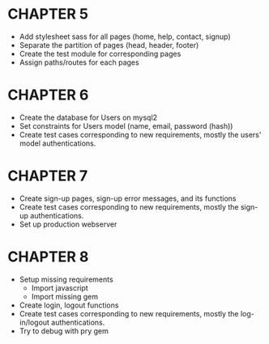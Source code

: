 # CHAPTER 5
* Add stylesheet sass for all pages (home, help, contact, signup)
* Separate the partition of pages (head, header, footer)
* Create the test module for corresponding pages
* Assign paths/routes for each pages

# CHAPTER 6
* Create the database for Users on mysql2
* Set constraints for Users model (name, email, password (hash))
* Create test cases corresponding to new requirements, mostly the users' model authentications.

# CHAPTER 7
* Create sign-up pages, sign-up error messages,  and its functions
* Create test cases corresponding to new requirements, mostly the sign-up authentications.
* Set up production webserver 

# CHAPTER 8
* Setup missing requirements
    * Import javascript
    * Import missing gem
* Create login, logout functions
* Create test cases corresponding to new requirements, mostly the log-in/logout authentications.
* Try to debug with pry gem
